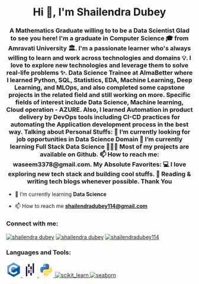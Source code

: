   <h1 align="center">Hi 👋, I'm Shailendra Dubey</h1>
<h3 align="center">A Mathematics Graduate willing to to be a Data Scientist Glad to see you here! I'm a graduate in Computer Science 🎓 from Amravati University 🏛. I'm a passionate learner who's always willing to learn and work across technologies and domains 💡. I love to explore new technologies and leverage them to solve real-life problems ✨. Data Science Trainee at AlmaBetter where I learned Python, SQL, Statistics, EDA, Machine Learning, Deep Learning, and MLOps, and also completed some capstone projects in the related field and still working on more. Specific fields of interest include Data Science, Machine learning, Cloud operation - AZURE. Also, I learned Automation in product delivery by DevOps tools including CI-CD practices for automating the Application development process in the best way. Talking about Personal Stuffs: 🔭 I’m currently looking for job opportunities in Data Science Domain 🌱 I’m currently learning Full Stack Data Science 👨🏻‍💻 Most of my projects are available on Github. 📫 How to reach me: waseem3378@gmail.com. My Absolute Favorites: 💻 I love exploring new tech stack and building cool stuffs. 📰 Reading & writing tech blogs whenever possible. Thank You</h3>

- 🌱 I’m currently learning **Data Science**

- 📫 How to reach me **shailendradubey114@gmail.com**

<h3 align="left">Connect with me:</h3>
<p align="left">
<a href="https://linkedin.com/in/shailendra dubey" target="blank"><img align="center" src="https://raw.githubusercontent.com/rahuldkjain/github-profile-readme-generator/master/src/images/icons/Social/linked-in-alt.svg" alt="shailendra dubey" height="30" width="40" /></a>
<a href="https://fb.com/shailendra dubey" target="blank"><img align="center" src="https://raw.githubusercontent.com/rahuldkjain/github-profile-readme-generator/master/src/images/icons/Social/facebook.svg" alt="shailendra dubey" height="30" width="40" /></a>
<a href="https://instagram.com/shailendradubey114" target="blank"><img align="center" src="https://raw.githubusercontent.com/rahuldkjain/github-profile-readme-generator/master/src/images/icons/Social/instagram.svg" alt="shailendradubey114" height="30" width="40" /></a>
</p>

<h3 align="left">Languages and Tools:</h3>
<p align="left"> <a href="https://www.cprogramming.com/" target="_blank" rel="noreferrer"> <img src="https://raw.githubusercontent.com/devicons/devicon/master/icons/c/c-original.svg" alt="c" width="40" height="40"/> </a> <a href="https://pandas.pydata.org/" target="_blank" rel="noreferrer"> <img src="https://raw.githubusercontent.com/devicons/devicon/2ae2a900d2f041da66e950e4d48052658d850630/icons/pandas/pandas-original.svg" alt="pandas" width="40" height="40"/> </a> <a href="https://www.python.org" target="_blank" rel="noreferrer"> <img src="https://raw.githubusercontent.com/devicons/devicon/master/icons/python/python-original.svg" alt="python" width="40" height="40"/> </a> <a href="https://scikit-learn.org/" target="_blank" rel="noreferrer"> <img src="https://upload.wikimedia.org/wikipedia/commons/0/05/Scikit_learn_logo_small.svg" alt="scikit_learn" width="40" height="40"/> </a> <a href="https://seaborn.pydata.org/" target="_blank" rel="noreferrer"> <img src="https://seaborn.pydata.org/_images/logo-mark-lightbg.svg" alt="seaborn" width="40" height="40"/> </a> </p>

